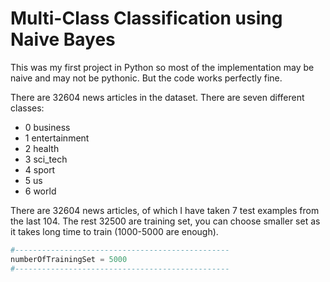 # Multi-Class Classification using Naive Bayes

This was my first project in Python so most of the implementation may be naive and may not be pythonic. But the code works perfectly fine. 

There are 32604 news articles in the dataset. There are seven different classes:
- 0 business
- 1 entertainment
- 2 health
- 3 sci_tech
- 4 sport
- 5 us
- 6 world


There are 32604 news articles, of which I have taken 7 test examples from the last 104. The rest 32500 are training set, you can choose smaller set as it takes long time to train (1000-5000 are enough).
```python
#------------------------------------------------
numberOfTrainingSet = 5000
#------------------------------------------------
```